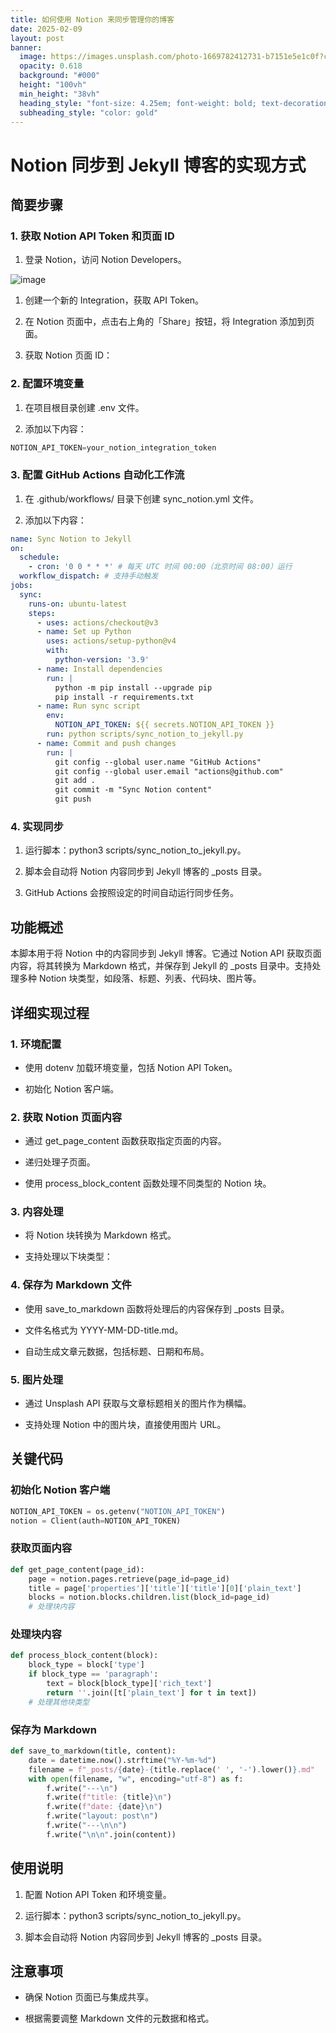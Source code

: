 ```yaml
---
title: 如何使用 Notion 来同步管理你的博客
date: 2025-02-09
layout: post
banner:
  image: https://images.unsplash.com/photo-1669782412731-b7151e5e1c0f?crop=entropy&cs=tinysrgb&fit=max&fm=jpg&ixid=M3w2OTIwMzJ8MHwxfHJhbmRvbXx8fHx8fHx8fDE3MzkwODkyNzN8&ixlib=rb-4.0.3&q=80&w=1080
  opacity: 0.618
  background: "#000"
  height: "100vh"
  min_height: "38vh"
  heading_style: "font-size: 4.25em; font-weight: bold; text-decoration: underline"
  subheading_style: "color: gold"
---
```


# Notion 同步到 Jekyll 博客的实现方式

## 简要步骤

### 1. 获取 Notion API Token 和页面 ID

1. 登录 Notion，访问 Notion Developers。

![image](https://prod-files-secure.s3.us-west-2.amazonaws.com/a7a0cc5a-89b9-4cda-8686-1fba0ca52f40/d19c1afe-dea5-4312-9333-786b0ba83054/image.png?X-Amz-Algorithm=AWS4-HMAC-SHA256&X-Amz-Content-Sha256=UNSIGNED-PAYLOAD&X-Amz-Credential=ASIAZI2LB466RHXMF2YQ%2F20250209%2Fus-west-2%2Fs3%2Faws4_request&X-Amz-Date=20250209T082113Z&X-Amz-Expires=3600&X-Amz-Security-Token=IQoJb3JpZ2luX2VjEIT%2F%2F%2F%2F%2F%2F%2F%2F%2F%2FwEaCXVzLXdlc3QtMiJIMEYCIQCvckEwmF1AJwAXn5JS7xI67vJ%2FGpC47n%2B7CtrhspD%2BewIhAInQU8v%2BEj2FEb3c8QkFPICI5q8sntnosxl0Vd4Sxt8SKogECJz%2F%2F%2F%2F%2F%2F%2F%2F%2F%2FwEQABoMNjM3NDIzMTgzODA1IgxriUbTC%2Fe9q%2BkVE0Mq3APdv%2F5wRRwOdxjwP%2FxHkmm9%2Fw1I2ITsgLlqAWuSw3rqYwyLraJydVAz9tQu5HlEVkrt4F%2FWmwvs%2BODQuUHMa4Bnc0aao8vOEXL31rR5TGjLDp0WOnFqDU1%2FEeLThAjbbdfTaejlENmFp1GWa8SChjxbstZZu6W13J%2FTZy5Knb1WlXFaMAWTHZOAsCo96CV3ggayGiupwGvRERF2z7zeTjMwtxY5uCstC84otbEyz7MyOtfsj7dAD9a0hHdVCGCp6aRl4S6YCxZxxO3ZRMHpxK3wSoV%2FSttwb6S%2Bs%2B0OYQ4SuIjuQJ3nZY6wM98rBEWfoCQ0BIlzQPOd%2B0lj%2FmVITh1rVpCBqbKB3jXMWuWimmMddnEZxo0WG0XYqCQ4bmnO42CGzrRPW%2FeVczbbN%2FlGUuQB2zCWdwgeap47uadYZIVhRDnAjOZxdjWK0Z5L0waiSORuL8UI9mqbaebvVDR7aBQ5IT9D2gaQ13ZjSjzky498wmkyQvAUmonzAhbIRwU8qf3tNFzjMjwt2C3cTc0Q2o3NhzWxeUHD5UNY4wgtdkMIsoeNauVWYNh6ftzRyAXutLeGaXZQMrrrKTAtMCvjXoOJPPfnn9ujXZYzrfE%2FYUJBueP4I0r843UE0aMaZTD6vqC9BjqkAdzQ%2BduSlxwHl9esjT1Z%2Bik%2Fqq613y3N9iX9IuzUf6w4MSo0NbhbxQpkMJ1kMtAuHAWflxFbiSi9a8TAAil8ggyJBrxEf48S3oEBAV0FSGREqbBs9ZGSav77p4IkFF7P8TR%2BsCQ18Cv65y0jUT6hkDE8N7Zv83h1sYGZ07B4ShcyCV%2B8InS7s4ajohmGs3BADsOius6ak1WPeTh%2Bu0ChbhOvy0zX&X-Amz-Signature=9243a1768c7141ec22ee5845743273394a24c978c3f6f9bab02160c4273383d4&X-Amz-SignedHeaders=host&x-id=GetObject)

1. 创建一个新的 Integration，获取 API Token。

1. 在 Notion 页面中，点击右上角的「Share」按钮，将 Integration 添加到页面。

1. 获取 Notion 页面 ID：


### 2. 配置环境变量

1. 在项目根目录创建 .env 文件。

1. 添加以下内容：

```javascript
NOTION_API_TOKEN=your_notion_integration_token
```

### 3. 配置 GitHub Actions 自动化工作流

1. 在 .github/workflows/ 目录下创建 sync_notion.yml 文件。

1. 添加以下内容：

```yaml
name: Sync Notion to Jekyll
on:
  schedule:
    - cron: '0 0 * * *' # 每天 UTC 时间 00:00（北京时间 08:00）运行
  workflow_dispatch: # 支持手动触发
jobs:
  sync:
    runs-on: ubuntu-latest
    steps:
      - uses: actions/checkout@v3
      - name: Set up Python
        uses: actions/setup-python@v4
        with:
          python-version: '3.9'
      - name: Install dependencies
        run: |
          python -m pip install --upgrade pip
          pip install -r requirements.txt
      - name: Run sync script
        env:
          NOTION_API_TOKEN: ${{ secrets.NOTION_API_TOKEN }}
        run: python scripts/sync_notion_to_jekyll.py
      - name: Commit and push changes
        run: |
          git config --global user.name "GitHub Actions"
          git config --global user.email "actions@github.com"
          git add .
          git commit -m "Sync Notion content"
          git push
```

### 4. 实现同步

1. 运行脚本：python3 scripts/sync_notion_to_jekyll.py。

1. 脚本会自动将 Notion 内容同步到 Jekyll 博客的 _posts 目录。

1. GitHub Actions 会按照设定的时间自动运行同步任务。

## 功能概述

本脚本用于将 Notion 中的内容同步到 Jekyll 博客。它通过 Notion API 获取页面内容，将其转换为 Markdown 格式，并保存到 Jekyll 的 _posts 目录中。支持处理多种 Notion 块类型，如段落、标题、列表、代码块、图片等。

## 详细实现过程

### 1. 环境配置

- 使用 dotenv 加载环境变量，包括 Notion API Token。

- 初始化 Notion 客户端。

### 2. 获取 Notion 页面内容

- 通过 get_page_content 函数获取指定页面的内容。

- 递归处理子页面。

- 使用 process_block_content 函数处理不同类型的 Notion 块。

### 3. 内容处理

- 将 Notion 块转换为 Markdown 格式。

- 支持处理以下块类型：


### 4. 保存为 Markdown 文件

- 使用 save_to_markdown 函数将处理后的内容保存到 _posts 目录。

- 文件名格式为 YYYY-MM-DD-title.md。

- 自动生成文章元数据，包括标题、日期和布局。

### 5. 图片处理

- 通过 Unsplash API 获取与文章标题相关的图片作为横幅。

- 支持处理 Notion 中的图片块，直接使用图片 URL。

## 关键代码

### 初始化 Notion 客户端

```python
NOTION_API_TOKEN = os.getenv("NOTION_API_TOKEN")
notion = Client(auth=NOTION_API_TOKEN)
```

### 获取页面内容

```python
def get_page_content(page_id):
    page = notion.pages.retrieve(page_id=page_id)
    title = page['properties']['title']['title'][0]['plain_text']
    blocks = notion.blocks.children.list(block_id=page_id)
    # 处理块内容
```

### 处理块内容

```python
def process_block_content(block):
    block_type = block['type']
    if block_type == 'paragraph':
        text = block[block_type]['rich_text']
        return ''.join([t['plain_text'] for t in text])
    # 处理其他块类型
```

### 保存为 Markdown

```python
def save_to_markdown(title, content):
    date = datetime.now().strftime("%Y-%m-%d")
    filename = f"_posts/{date}-{title.replace(' ', '-').lower()}.md"
    with open(filename, "w", encoding="utf-8") as f:
        f.write("---\n")
        f.write(f"title: {title}\n")
        f.write(f"date: {date}\n")
        f.write("layout: post\n")
        f.write("---\n\n")
        f.write("\n\n".join(content))
```

## 使用说明

1. 配置 Notion API Token 和环境变量。

1. 运行脚本：python3 scripts/sync_notion_to_jekyll.py。

1. 脚本会自动将 Notion 内容同步到 Jekyll 博客的 _posts 目录。

## 注意事项

- 确保 Notion 页面已与集成共享。

- 根据需要调整 Markdown 文件的元数据和格式。